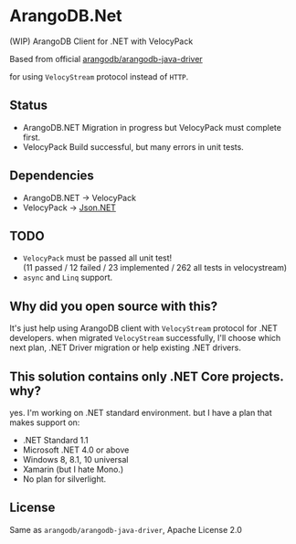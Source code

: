# ArangoDB.Net
(WIP) ArangoDB Client for .NET with VelocyPack

Based from official [arangodb/arangodb-java-driver](https://github.com/arangodb/arangodb-java-driver)

for using `VelocyStream` protocol instead of `HTTP`.

## Status

- ArangoDB.NET Migration in progress but VelocyPack must complete first. 
- VelocyPack Build successful, but many errors in unit tests.

## Dependencies

- ArangoDB.NET -> VelocyPack
- VelocyPack -> [Json.NET](https://github.com/JamesNK/Newtonsoft.Json)

## TODO

- `VelocyPack` must be passed all unit test!<br>
  (11 passed / 12 failed / 23 implemented / 262 all tests in velocystream)
- `async` and `Linq` support.

## Why did you open source with this?

It's just help using ArangoDB client with `VelocyStream` protocol for .NET developers.
when migrated `VelocyStream` successfully, I'll choose which next plan, .NET Driver migration or help existing .NET drivers.

## This solution contains only .NET Core projects. why?

yes. I'm working on .NET standard environment. but I have a plan that makes support on:

- .NET Standard 1.1
- Microsoft .NET 4.0 or above
- Windows 8, 8.1, 10 universal
- Xamarin (but I hate Mono.)
- No plan for silverlight.

## License

Same as `arangodb/arangodb-java-driver`, Apache License 2.0